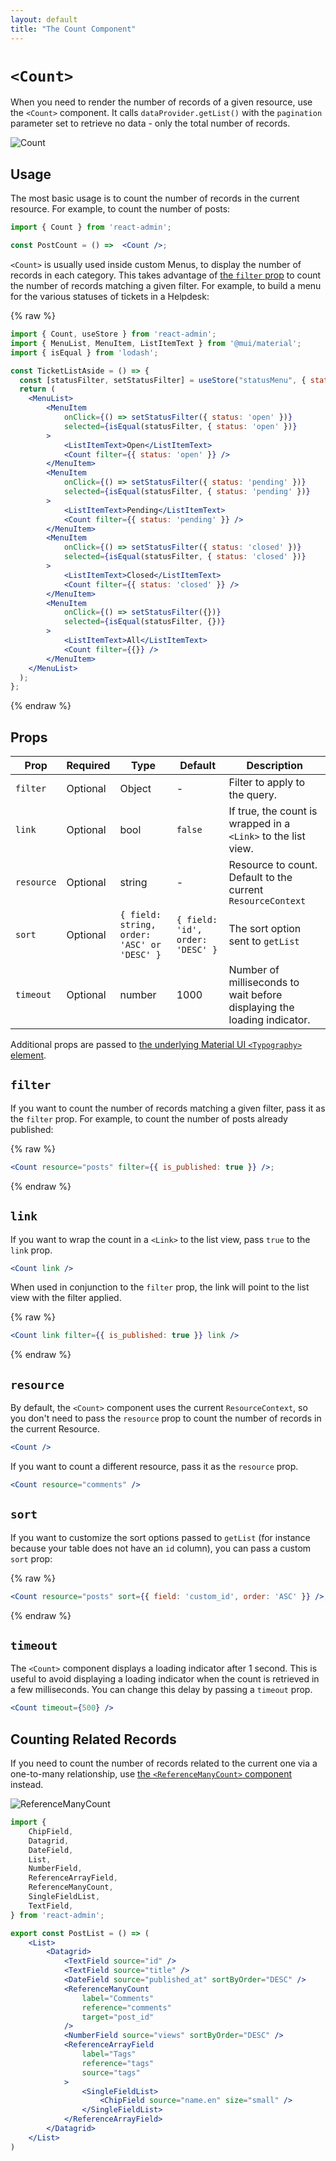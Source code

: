 ```yaml
---
layout: default
title: "The Count Component"
---
```


# `<Count>`

When you need to render the number of records of a given resource, use the `<Count>` component. It calls `dataProvider.getList()` with the `pagination` parameter set to retrieve no data - only the total number of records.

![Count](./img/count.webp)

## Usage

The most basic usage is to count the number of records in the current resource. For example, to count the number of posts:

```jsx
import { Count } from 'react-admin';

const PostCount = () =>  <Count />;
```

`<Count>` is usually used inside custom Menus, to display the number of records in each category. This takes advantage of [the `filter` prop](#filter) to count the number of records matching a given filter. For example, to build a menu for the various statuses of tickets in a Helpdesk:

{% raw %}
```jsx
import { Count, useStore } from 'react-admin';
import { MenuList, MenuItem, ListItemText } from '@mui/material';
import { isEqual } from 'lodash';

const TicketListAside = () => {
  const [statusFilter, setStatusFilter] = useStore("statusMenu", { status: 'open' });
  return (
    <MenuList>
        <MenuItem
            onClick={() => setStatusFilter({ status: 'open' })}
            selected={isEqual(statusFilter, { status: 'open' })}
        >
            <ListItemText>Open</ListItemText>
            <Count filter={{ status: 'open' }} />
        </MenuItem>
        <MenuItem
            onClick={() => setStatusFilter({ status: 'pending' })}
            selected={isEqual(statusFilter, { status: 'pending' })}
        >
            <ListItemText>Pending</ListItemText>
            <Count filter={{ status: 'pending' }} />
        </MenuItem>
        <MenuItem
            onClick={() => setStatusFilter({ status: 'closed' })}
            selected={isEqual(statusFilter, { status: 'closed' })}
        >
            <ListItemText>Closed</ListItemText>
            <Count filter={{ status: 'closed' }} />
        </MenuItem>
        <MenuItem
            onClick={() => setStatusFilter({})}
            selected={isEqual(statusFilter, {})}
        >
            <ListItemText>All</ListItemText>
            <Count filter={{}} />
        </MenuItem>
    </MenuList>
  );
};
```
{% endraw %}


## Props

| Prop       | Required | Type                                       | Default                           | Description                                                             |
| ---------- | -------- | ------------------------------------------ | --------------------------------- | ----------------------------------------------------------------------- |
| `filter`   | Optional | Object                                     | -                                 | Filter to apply to the query.                                           |
| `link`     | Optional | bool                                       | `false`                           | If true, the count is wrapped in a `<Link>` to the list view.           |
| `resource` | Optional | string                                     | -                                 | Resource to count. Default to the current `ResourceContext`             |
| `sort`     | Optional | `{ field: string, order: 'ASC' or 'DESC' }` | `{ field: 'id', order: 'DESC' }`  | The sort option sent to `getList`                                       |
| `timeout`  | Optional | number                                     | 1000                              | Number of milliseconds to wait before displaying the loading indicator. |

Additional props are passed to [the underlying Material UI `<Typography>` element](https://mui.com/material-ui/api/typography/).

## `filter`

If you want to count the number of records matching a given filter, pass it as the `filter` prop. For example, to count the number of posts already published:

{% raw %}
```jsx
<Count resource="posts" filter={{ is_published: true }} />;
```
{% endraw %}

## `link`

If you want to wrap the count in a `<Link>` to the list view, pass `true` to the `link` prop. 
```jsx
<Count link />
```

When used in conjunction to the `filter` prop, the link will point to the list view with the filter applied.

{% raw %}
```jsx
<Count link filter={{ is_published: true }} link />
```
{% endraw %}

## `resource`

By default, the `<Count>` component uses the current `ResourceContext`, so you don't need to pass the `resource` prop to count the number of records in the current Resource.

```jsx
<Count />
```

If you want to count a different resource, pass it as the `resource` prop.

```jsx
<Count resource="comments" />
```

## `sort`

If you want to customize the sort options passed to `getList` (for instance because your table does not have an `id` column), you can pass a custom `sort` prop:

{% raw %}
```jsx
<Count resource="posts" sort={{ field: 'custom_id', order: 'ASC' }} />;
```
{% endraw %}

## `timeout`

The `<Count>` component displays a loading indicator after 1 second. This is useful to avoid displaying a loading indicator when the count is retrieved in a few milliseconds. You can change this delay by passing a `timeout` prop.

```jsx
<Count timeout={500} />
```

## Counting Related Records

If you need to count the number of records related to the current one via a one-to-many relationship, use [the `<ReferenceManyCount>` component](./ReferenceManyCount.md) instead.

![ReferenceManyCount](./img/reference_many_count.webp)

```jsx
import { 
    ChipField,
    Datagrid,
    DateField,
    List,
    NumberField,
    ReferenceArrayField,
    ReferenceManyCount,
    SingleFieldList,
    TextField,
} from 'react-admin';

export const PostList = () => (
    <List>
        <Datagrid>
            <TextField source="id" />
            <TextField source="title" />
            <DateField source="published_at" sortByOrder="DESC" />
            <ReferenceManyCount
                label="Comments"
                reference="comments"
                target="post_id"
            />
            <NumberField source="views" sortByOrder="DESC" />
            <ReferenceArrayField
                label="Tags"
                reference="tags"
                source="tags"
            >
                <SingleFieldList>
                    <ChipField source="name.en" size="small" />
                </SingleFieldList>
            </ReferenceArrayField>
        </Datagrid>
    </List>
)
```